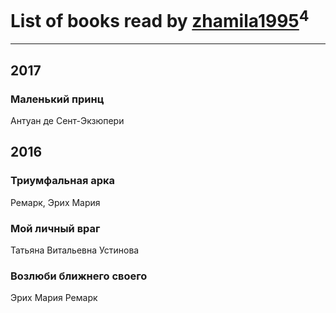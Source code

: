 # List of books read by [zhamila1995](http://vk.com/id43615118)<sup>4</sup>
---

## 2017

### Маленький принц
Антуан де Сент-Экзюпери



## 2016

### Триумфальная арка
Ремарк, Эрих Мария


### Мой личный враг
Татьяна Витальевна Устинова


### Возлюби ближнего своего
Эрих Мария Ремарк



